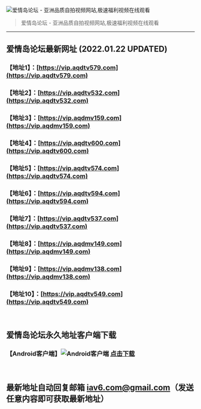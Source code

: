 ![爱情岛论坛 - 亚洲品质自拍视频网站,极速福利视频在线观看](http://ww1.sinaimg.cn/large/007drMcOgy1g5i6x3ua0xj30eg0393yo.jpg)
> 爱情岛论坛 - 亚洲品质自拍视频网站,极速福利视频在线观看

---

## 爱情岛论坛最新网址 (2022.01.22 UPDATED)
### 【地址1】：[https://vip.aqdtv579.com](https://vip.aqdtv579.com)
### 【地址2】：[https://vip.aqdtv532.com](https://vip.aqdtv532.com)
### 【地址3】：[https://vip.aqdmv159.com](https://vip.aqdmv159.com)
### 【地址4】：[https://vip.aqdtv600.com](https://vip.aqdtv600.com)
### 【地址5】：[https://vip.aqdtv574.com](https://vip.aqdtv574.com)
### 【地址6】：[https://vip.aqdtv594.com](https://vip.aqdtv594.com)
### 【地址7】：[https://vip.aqdtv537.com](https://vip.aqdtv537.com)
### 【地址8】：[https://vip.aqdmv149.com](https://vip.aqdmv149.com)
### 【地址9】：[https://vip.aqdmv138.com](https://vip.aqdmv138.com)
### 【地址10】：[https://vip.aqdtv549.com](https://vip.aqdtv549.com)
<br>

## 爱情岛论坛永久地址客户端下载
### 【Android客户端】![Android客户端](https://ww1.sinaimg.cn/large/007drMcOgy1fzljgv278jj300f00ia9t.jpg) [点击下载](https://app.aqdlt.app/v1/aqdlt_android_0828.apk)

<br>

## 最新地址自动回复邮箱 [iav6.com@gmail.com](mailto:iav6.com@gmail.com)（发送任意内容即可获取最新地址）

